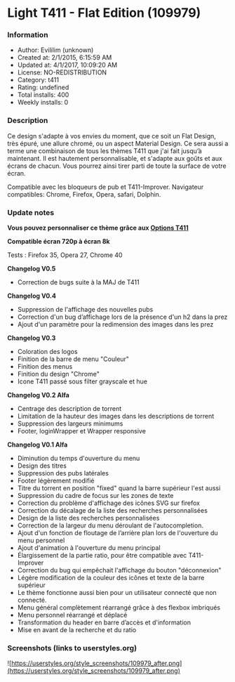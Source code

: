 # Light T411 - Flat Edition (109979)

### Information
- Author: Evililim (unknown)
- Created at: 2/1/2015, 6:15:59 AM
- Updated at: 4/1/2017, 10:09:20 AM
- License: NO-REDISTRIBUTION
- Category: t411
- Rating: undefined
- Total installs: 400
- Weekly installs: 0


### Description
Ce design s'adapte à vos envies du moment,  que ce soit un Flat Design, très épuré, une allure chromé, ou un aspect Material Design. Ce sera aussi a terme une combinaison de tous les thèmes T411 que j'ai fait jusqu’à maintenant. Il est hautement personnalisable, et s'adapte aux goûts et aux écrans de chacun. Vous pourrez ainsi tirer parti de toute la surface de votre écran.

Compatible avec les bloqueurs de pub et T411-Improver.
Navigateur compatibles: Chrome, Firefox, Opera, safari, Dolphin.

### Update notes
<b>Vous pouvez personnaliser ce thème grâce aux <a href="http://userstyles.org/styles/110850">Options T411</a></b>

<b>Compatible écran 720p à écran 8k</b>

Tests : Firefox 35, Opera 27, Chrome 40

<b>Changelog V0.5</b>
<ul><li>Correction de bugs suite à la MAJ de T411</li></ul>

<b>Changelog V0.4</b>
<ul><li>Suppression de l'affichage des nouvelles pubs</li>
<li>Correction d'un bug d’affichage lors de la présence d'un h2 dans la prez</li>
<li>Ajout d'un paramètre pour la redimension des images dans les prez</li></ul>

<b>Changelog V0.3</b>
<ul><li>Coloration des logos</li>
<li>Finition de la barre de menu "Couleur"</li>
<li>Finition des menus</li>
<li>Finition du design "Chrome"</li>
<li>Icone T411 passé sous filter grayscale et hue</li></ul>

<b>Changelog V0.2 Alfa</b>
<ul><li>Centrage des description de torrent</li>
<li>Limitation de la hauteur des images dans les descriptions de torrent</li>
<li>Suppression des largeurs minimums</li>
<li>Footer, loginWrapper et Wrapper responsive</li></ul>

<b>Changelog V0.1 Alfa</b>
<ul><li>Diminution du temps d'ouverture du menu</li>
<li>Design des titres</li>
<li>Suppression des pubs latérales</li>
<li>Footer légèrement modifié</li>
<li>Titre du torrent en position "fixed" quand la barre supérieur l'est aussi</li>
<li>Suppression du cadre de focus sur les zones de texte</li>
<li>Correction du problème d'affichage des icônes SVG sur firefox</li>
<li>Correction du décalage de la liste des recherches personnalisées</li>
<li>Design de la liste des recherches personnalisées</li>
<li>Correction de la largeur du menu déroulant de l'autocompletion.</li>
<li>Ajout d'un fonction de floutage de l’arrière plan lors de l'ouverture du menu personnel</li>
<li>Ajout d'animation à l'ouverture du menu principal</li>
<li>Élargissement de la partie ratio, pour être compatible avec T411-Improver</li>
<li>Correction du bug qui empêchait l'affichage du bouton "déconnexion"</li>
<li>Légère modification de la couleur des icônes et texte de la barre supérieur</li>
<li>Le thème fonctionne aussi bien pour un utilisateur connecté que non connecté.</li>
<li>Menu général complètement réarrangé grâce à des flexbox imbriqués</li>
<li>Menu personnel réarrangé et déplacé</li>
<li>Transformation du header en barre d’accès et d'information</li>
<li>Mise en avant de la recherche et du ratio</li></ul>

### Screenshots (links to userstyles.org)
![https://userstyles.org/style_screenshots/109979_after.png](https://userstyles.org/style_screenshots/109979_after.png)


